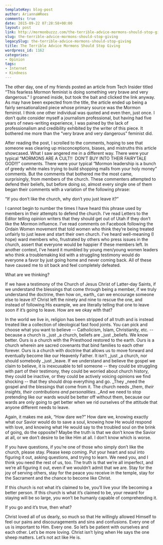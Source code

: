 ```yaml
---
templateKey: blog-post
author: AriannaWRees
comments: true
date: 2015-09-22 07:28:58+00:00
layout: post
link: http://mormonbuzzz.com/the-terrible-advice-mormons-should-stop-giving/
slug: the-terrible-advice-mormons-should-stop-giving
legacySlug: the-terrible-advice-mormons-should-stop-giving
title: The Terrible Advice Mormons Should Stop Giving
wordpress_id: 1162
categories:
- Opinion
tags:
- Internet
- Kindness
---
```


The other day, one of my friends posted an article from Tech Insider titled “This fearless Mormon feminist is doing something very brave and very dangerous.” I groaned inside, but took the bait and clicked the link anyway. As may have been expected from the title, the article ended up being a fairly sensationalized piece whose primary source was the Mormon feminist. I think one other individual was quoted and even then, just once. I don’t quite consider myself a journalism professional, but having had five years of news-writing experience, I was pained by the lack of professionalism and credibility exhibited by the writer of this piece. It bothered me more than the “very brave and very dangerous” feminist did.  

After reading the post, I scrolled to the comments, hoping to see that someone was clearing up misconceptions, biases, and mistruths this article showcased. What I saw angered me in a different way. There were your typical “MORMONS ARE A CULT!!  DON’T BUY INTO THEIR FAIRYTALE GOD!!!” comments. There were your typical “Mormon leadership is a bunch of greedy white males trying to build shopping malls from your holy money” comments. But the comments that bothered me the most came, surprisingly, from members of the church. These commenters attempted to defend their beliefs, but before doing so, almost every single one of them began their comments with a variation of the following phrase:  

“If you don’t like the church, why don’t you just leave it?” 

I cannot begin to number the times I have heard this phrase used by members in their attempts to defend the church. I’ve read Letters to the Editor telling opinion writers that they should get out of Utah if they don’t like the Mormon influence. I’ve read comments on Facebook following the Ordain Women movement that told women who think they’re being treated unfairly to just leave and start their own church. I’ve heard well-meaning (I hope) ward members who, frustrated by others who press issues in the church, assert that everyone would be happier if these members left. In another context, I’ve heard it mumbled by young men/young women leaders who think a troublemaking kid with a struggling testimony would do everyone a favor by just going home and never coming back. All of these have caused me to sit back and feel completely defeated.  

What are we thinking? 

If we have a testimony of the Church of Jesus Christ of Latter-day Saints, if we understand the blessings that come through being a member, if we truly understand the doctrine, then how on_ earth_ can we encourage someone else to leave it? Christ left the ninety and nine to rescue the one, and instead of following His example, we are literally telling that one to leave soon if it’s going to leave. How are we okay with that? 

In the world we live in, religion has been stripped of all truth and is instead treated like a collection of ideological fast food joints. You can pick and choose what you want to believe -- Catholicism, Islam, Christianity, etc. -- because a church is _just _a church, beliefs are _just _beliefs. We know better. Ours is a church with the Priesthood restored to the earth. Ours is a church wherein are sacred covenants that bind families to each other forever. Ours is a church with doctrine that allows us to move forward and eventually become like our Heavenly Father. It isn’t _just _a church, nor should somebody _just _leave. If we understand and believe the gospel we claim to believe, it is inexcusable to tell someone -- they could be struggling with part of their testimony, they could be worried about church history, they could be inactive, or they could be actively voicing opinions we find shocking -- that they should drop everything and go. _They _need the gospel and the blessings that come from it. The church needs _them, _their insights, their contributions and personalities_. _And we need to stop pretending like our wards would be better off without them, because our wards are only going to get better when we rid ourselves of the attitude that anyone different needs to leave. 

Again, it makes me ask, “How dare we?” How dare we, knowing exactly what our Savior would do to save a soul, knowing how He would respond with love, and knowing what He would say to the troubled soul on the brink of going, do the opposite? Maybe the truth is that we don’t know the Savior at all, or we don’t desire to be like Him at all. I don’t know which is worse. 

If you have questions, if you’re one of those who simply don’t like the church, please stay. Please keep coming. Put your heart and soul into figuring it out, asking questions, and trying to learn. We need you, and I think you need the rest of us, too. The truth is that we’re all imperfect, and we’re all figuring it out, even if we wouldn’t admit that we are. Stay for the joy of serving others, stay for the peace you receive in the temple, stay for the Sacrament and the chance to become like Christ. 

If this church is not what it’s claimed to be, you’ll live your life becoming a better person. If this church is what it’s claimed to be, your reward for staying will be so large, you won’t be humanly capable of comprehending it.

If you go and it’s true, then what? 

Christ loved all of us dearly, so much so that He willingly allowed Himself to feel our pains and discouragements and sins and confusions. Every one of us is important to Him. Every one. So let’s be patient with ourselves and each other. Let’s be more loving. Christ isn’t lying when He says the one sheep matters. Let’s not act like He is.  

